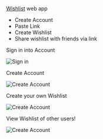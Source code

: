 [Wishlist](https://wishlists.dev) web app

- Create Account
- Paste Link
- Create Wishlist
- Share wishlist with friends via link

Sign in into Account

![Sign in](https://res.cloudinary.com/komplexica/image/upload/lrsrrlua3mixifqsny4y.png)

Create Account

![Create Account](https://res.cloudinary.com/komplexica/image/upload/y7jmvpke6fd2clln7mkn.png)

Create your own Wishlist

![Create Account](https://res.cloudinary.com/komplexica/image/upload/qwhrqkms5a6lm0bqfp0x.png)

View Wishlist of other users!

![Create Account](https://res.cloudinary.com/komplexica/image/upload/xfxdqf52ews7wm2pbohy.png)
